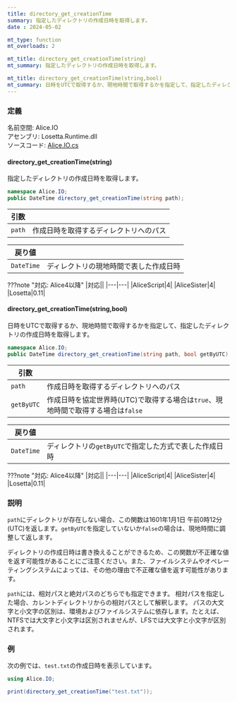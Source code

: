 ```yaml
---
title: directory_get_creationTime
summary: 指定したディレクトリの作成日時を取得します。
date : 2024-05-02

mt_type: function
mt_overloads: 2

mt_title: directory_get_creationTime(string)
mt_summary: 指定したディレクトリの作成日時を取得します。

mt_title: directory_get_creationTime(string,bool)
mt_summary: 日時をUTCで取得するか、現地時間で取得するかを指定して、指定したディレクトリの作成日時を取得します。
---
```


### 定義

名前空間: Alice.IO<br/>
アセンブリ: Losetta.Runtime.dll<br/>
ソースコード: [Alice.IO.cs](https://github.com/WSOFT-Project/Losetta/blob/master/Losetta.Runtime/Alice.IO.cs)

#### directory_get_creationTime(string)



指定したディレクトリの作成日時を取得します。

```cs title="AliceScript"
namespace Alice.IO;
public DateTime directory_get_creationTime(string path);
```

|引数| |
|-|-|
|`path`|作成日時を取得するディレクトリへのパス|

|戻り値| |
|-|-|
|`DateTime`|ディレクトリの現地時間で表した作成日時|

???note "対応: Alice4以降"
    |対応||
    |---|---|
    |AliceScript|4|
    |AliceSister|4|
    |Losetta|0.11|

#### directory_get_creationTime(string,bool)



日時をUTCで取得するか、現地時間で取得するかを指定して、指定したディレクトリの作成日時を取得します。

```cs title="AliceScript"
namespace Alice.IO;
public DateTime directory_get_creationTime(string path, bool getByUTC);
```

|引数| |
|-|-|
|`path`|作成日時を取得するディレクトリへのパス|
|`getByUTC`|作成日時を協定世界時(UTC)で取得する場合は`true`、現地時間で取得する場合は`false`|

|戻り値| |
|-|-|
|`DateTime`|ディレクトリの`getByUTC`で指定した方式で表した作成日時|

???note "対応: Alice4以降"
    |対応||
    |---|---|
    |AliceScript|4|
    |AliceSister|4|
    |Losetta|0.11|

### 説明

`path`にディレクトリが存在しない場合、この関数は1601年1月1日 午前0時12分(UTC)を返します。`getByUTC`を指定していないか`false`の場合は、現地時間に調整して返します。

ディレクトリの作成日時は書き換えることができるため、この関数が不正確な値を返す可能性があることにご注意ください。また、ファイルシステムやオペレーティングシステムによっては、その他の理由で不正確な値を返す可能性があります。

`path`には、相対パスと絶対パスのどちらでも指定できます。
相対パスを指定した場合、カレントディレクトリからの相対パスとして解釈します。
パスの大文字と小文字の区別は、環境およびファイルシステムに依存します。たとえば、NTFSでは大文字と小文字は区別されませんが、LFSでは大文字と小文字が区別されます。

### 例
次の例では、`test.txt`の作成日時を表示しています。

```cs title="AliceScript"
using Alice.IO;

print(directory_get_creationTime("test.txt"));
```
